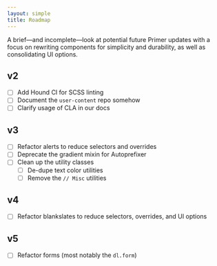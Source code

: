 ```yaml
---
layout: simple
title: Roadmap
---
```


A brief—and incomplete—look at potential future Primer updates with a focus on rewriting components for simplicity and durability, as well as consolidating UI options.

## v2
- [ ] Add Hound CI for SCSS linting
- [ ] Document the `user-content` repo somehow
- [ ] Clarify usage of CLA in our docs

## v3
- [ ] Refactor alerts to reduce selectors and overrides
- [ ] Deprecate the gradient mixin for Autoprefixer
- [ ] Clean up the utility classes
	- [ ] De-dupe text color utilities
	- [ ] Remove the `// Misc` utilities

## v4
- [ ] Refactor blankslates to reduce selectors, overrides, and UI options

## v5
- [ ] Refactor forms (most notably the `dl.form`)
